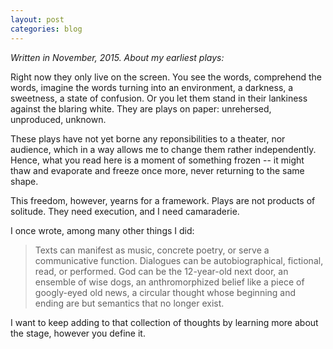 ```yaml
---
layout: post
categories: blog
---
```


_Written in November, 2015. About my earliest plays:_

Right now they only live on the screen. You see the words, comprehend the words, imagine the words turning into an environment, a darkness, a sweetness, a state of confusion. Or you let them stand in their lankiness against the blaring white. They are plays on paper: unrehersed, unproduced, unknown.

These plays have not yet borne any reponsibilities to a theater, nor audience, which in a way allows me to change them rather independently. Hence, what you read here is a moment of something frozen -- it might thaw and evaporate and freeze once more, never returning to the same shape.

This freedom, however, yearns for a framework. Plays are not products of solitude. They need execution, and I need camaraderie.

I once wrote, among many other things I did:

> Texts can manifest as music, concrete poetry, or serve a communicative function. Dialogues can be autobiographical, fictional, read, or performed. God can be the 12-year-old next door, an ensemble of wise dogs, an anthromorphized belief like a piece of googly-eyed old news, a circular thought whose beginning and ending are but semantics that no longer exist.

I want to keep adding to that collection of thoughts by learning more about the stage, however you define it.